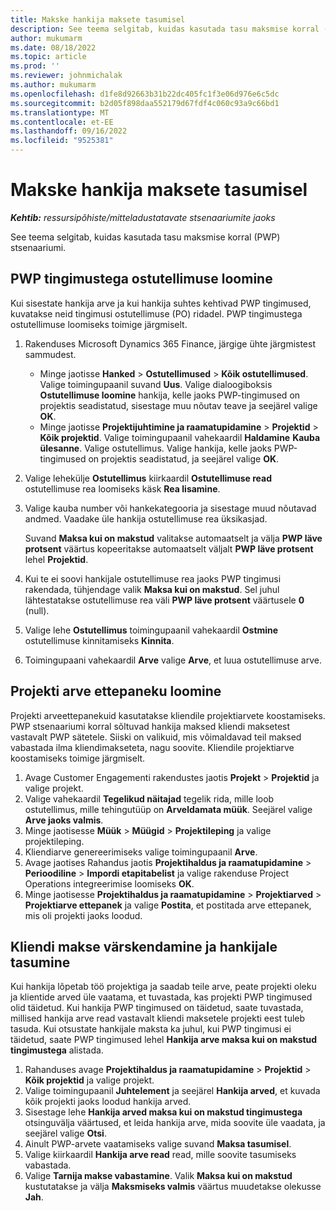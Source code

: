 ```yaml
---
title: Makske hankija maksete tasumisel
description: See teema selgitab, kuidas kasutada tasu maksmise korral (PWP) stsenaariumi.
author: mukumarm
ms.date: 08/18/2022
ms.topic: article
ms.prod: ''
ms.reviewer: johnmichalak
ms.author: mukumarm
ms.openlocfilehash: d1fe8d92663b31b22dc405fc1f3e06d976e6c5dc
ms.sourcegitcommit: b2d05f898daa552179d67fdf4c060c93a9c66bd1
ms.translationtype: MT
ms.contentlocale: et-EE
ms.lasthandoff: 09/16/2022
ms.locfileid: "9525381"
---
```

# <a name="pay-when-paid-vendor-payments"></a>Makske hankija maksete tasumisel

_**Kehtib:** ressursipõhiste/mitteladustatavate stsenaariumite jaoks_

See teema selgitab, kuidas kasutada tasu maksmise korral (PWP) stsenaariumi.

## <a name="create-a-purchase-order-that-has-pwp-terms"></a>PWP tingimustega ostutellimuse loomine

Kui sisestate hankija arve ja kui hankija suhtes kehtivad PWP tingimused, kuvatakse neid tingimusi ostutellimuse (PO) ridadel. PWP tingimustega ostutellimuse loomiseks toimige järgmiselt.

1. Rakenduses Microsoft Dynamics 365 Finance, järgige ühte järgmistest sammudest.

    - Minge jaotisse **Hanked** \> **Ostutellimused** \> **Kõik ostutellimused**. Valige toimingupaanil suvand **Uus**. Valige dialoogiboksis **Ostutellimuse loomine** hankija, kelle jaoks PWP-tingimused on projektis seadistatud, sisestage muu nõutav teave ja seejärel valige **OK**.
    - Minge jaotisse **Projektijuhtimine ja raamatupidamine** \> **Projektid** \> **Kõik projektid**. Valige toimingupaanil vahekaardil **Haldamine** **Kauba ülesanne**. Valige ostutellimus. Valige hankija, kelle jaoks PWP-tingimused on projektis seadistatud, ja seejärel valige **OK**.

2. Valige lehekülje **Ostutellimus** kiirkaardil **Ostutellimuse read** ostutellimuse rea loomiseks käsk **Rea lisamine**.
3. Valige kauba number või hankekategooria ja sisestage muud nõutavad andmed. Vaadake üle hankija ostutellimuse rea üksikasjad.

    Suvand **Maksa kui on makstud** valitakse automaatselt ja välja **PWP läve protsent** väärtus kopeeritakse automaatselt väljalt **PWP läve protsent** lehel **Projektid**.

4. Kui te ei soovi hankijale ostutellimuse rea jaoks PWP tingimusi rakendada, tühjendage valik **Maksa kui on makstud**. Sel juhul lähtestatakse ostutellimuse rea väli **PWP läve protsent** väärtusele **0** (null).
5. Valige lehe **Ostutellimus** toimingupaanil vahekaardil **Ostmine** ostutellimuse kinnitamiseks **Kinnita**.
6. Toimingupaani vahekaardil **Arve** valige **Arve**, et luua ostutellimuse arve.

## <a name="create-a-project-invoice-proposal"></a>Projekti arve ettepaneku loomine

Projekti arveettepanekuid kasutatakse kliendile projektiarvete koostamiseks. PWP stsenaariumi korral sõltuvad hankija maksed kliendi maksetest vastavalt PWP sätetele. Siiski on valikuid, mis võimaldavad teil maksed vabastada ilma kliendimakseteta, nagu soovite. Kliendile projektiarve koostamiseks toimige järgmiselt.

1. Avage Customer Engagementi rakendustes jaotis **Projekt** \> **Projektid** ja valige projekt.
2. Valige vahekaardil **Tegelikud näitajad** tegelik rida, mille loob ostutellimus, mille tehingutüüp on **Arveldamata müük**. Seejärel valige **Arve jaoks valmis**.
3. Minge jaotisesse **Müük** \> **Müügid** \> **Projektileping** ja valige projektileping.
4. Kliendiarve genereerimiseks valige toimingupaanil **Arve**.
5. Avage jaotises Rahandus jaotis **Projektihaldus ja raamatupidamine** \> **Perioodiline** \> **Impordi etapitabelist** ja valige rakenduse Project Operations integreerimise loomiseks **OK**.
6. Minge jaotisesse **Projektihaldus ja raamatupidamine** \> **Projektiarved** \> **Projektiarve ettepanek** ja valige **Postita**, et postitada arve ettepanek, mis oli projekti jaoks loodud.

## <a name="update-a-customer-payment-and-pay-the-vendor"></a>Kliendi makse värskendamine ja hankijale tasumine

Kui hankija lõpetab töö projektiga ja saadab teile arve, peate projekti oleku ja klientide arved üle vaatama, et tuvastada, kas projekti PWP tingimused olid täidetud. Kui hankija PWP tingimused on täidetud, saate tuvastada, millised hankija arve read vastavalt kliendi maksetele projekti eest tuleb tasuda. Kui otsustate hankijale maksta ka juhul, kui PWP tingimusi ei täidetud, saate PWP tingimused lehel **Hankija arve maksa kui on makstud tingimustega** alistada.

1. Rahanduses avage **Projektihaldus ja raamatupidamine** \> **Projektid** \> **Kõik projektid** ja valige projekt.
2. Valige toimingupaanil **Juhtelement** ja seejärel **Hankija arved**, et kuvada kõik projekti jaoks loodud hankija arved.
3. Sisestage lehe **Hankija arved maksa kui on makstud tingimustega** otsinguvälja väärtused, et leida hankija arve, mida soovite üle vaadata, ja seejärel valige **Otsi**.
4. Ainult PWP-arvete vaatamiseks valige suvand **Maksa tasumisel**.
5. Valige kiirkaardil **Hankija arve read** read, mille soovite tasumiseks vabastada.
6. Valige **Tarnija makse vabastamine**. Valik **Maksa kui on makstud** kustutatakse ja välja **Maksmiseks valmis** väärtus muudetakse olekusse **Jah**.
